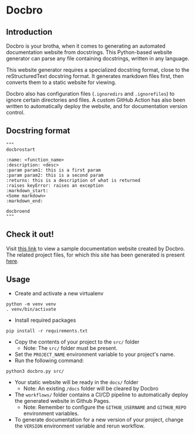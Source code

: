 # Docbro

## Introduction
Docbro is your brotha, when it comes to generating an automated documentation website from docstrings. This Python-based website generator can parse any file containing docstrings, written in any language.

This website generator requires a specialized docstring format, close to the reStructuredText docstring format. It generates markdown files first, then converts them to a static website for viewing.

Docbro also has configuration files (`.ignoredirs` and `.ignorefiles`) to ignore certain directories and files. A custom GitHub Action has also been written to automatically deploy the website, and for documentation version control.

## Docstring format
```
"""
docbrostart

:name: <function_name>
:description: <desc>
:param param1: this is a first param
:param param2: this is a second param
:returns: this is a description of what is returned
:raises keyError: raises an exception
:markdown_start:
<Some markdown>
:markdown_end:

docbroend
"""
```

## Check it out!
Visit [this link](https://aadarsh-ram.github.io/delta-hack-23/1.0.0/) to view a sample documentation website created by Docbro. The related project files, for which this site has been generated is present [here](https://github.com/aadarsh-ram/delta-hack-23/tree/main/src).

## Usage
- Create and activate a new virtualenv
```
python -m venv venv
. venv/bin/activate
```
- Install required packages
```
pip install -r requirements.txt
```
- Copy the contents of your project to the `src/` folder
    - Note: The `src/` folder must be present.
- Set the `PROJECT_NAME` environment variable to your project's name.
- Run the following command:
```
python3 docbro.py src/
```
- Your static website will be ready in the `docs/` folder
    - Note: An existing `/docs` folder will be cleared by Docbro
- The `workflows/` folder contains a CI/CD pipeline to automatically deploy the generated website in Github Pages.
    - Note: Remember to configure the `GITHUB_USERNAME` and `GITHUB_REPO` environment variables.
- To generate documentation for a new version of your project, change the `VERSION` environment variable and rerun workflow.
